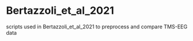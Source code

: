 # Bertazzoli_et_al_2021
scripts used in Bertazzoli_et_al_2021 to preprocess and compare TMS-EEG data
